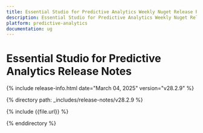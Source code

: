 ```yaml
---
title: Essential Studio for Predictive Analytics Weekly Nuget Release Release Notes  
description: Essential Studio for Predictive Analytics Weekly Nuget Release Release Notes  
platform: predictive-analytics
documentation: ug
---
```


# Essential Studio for Predictive Analytics  Release Notes  

{% include release-info.html date="March 04, 2025"  version="v28.2.9" %} 

{% directory path: _includes/release-notes/v28.2.9 %}

{% include {{file.url}} %}

{% enddirectory %}
